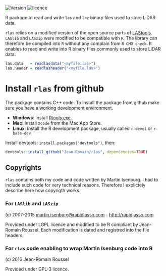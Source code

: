 ![Version](http://img.shields.io/Version/1.0.0.png)  ![licence](https://img.shields.io/badge/Licence-GPL--3-blue.svg)

R package to read and write `las` and `laz` binary files used to store LiDAR data.

`rlas` relies on a modified version of the open source parts of [LAStools](https://github.com/LAStools/LAStools). `LASlib` and `LASzip` were modified to be compatible with `R`. The library can therefore be compiled into `R` without any complain from `R CMD check`.
It enables to read and write into R binary files commonly used to store LiDAR data.

```r
las.data   = readlasdata("<myfile.las>")
las.header = readlasheader("<myfile.las>")
```

# Install `rlas` from github

The package contains C++ code. To install the package from github make sure you have a working development environment.

* **Windows**: Install [Rtools.exe](https://cran.r-project.org/bin/windows/Rtools/).  
* **Mac**: Install `Xcode` from the Mac App Store.
* **Linux**: Install the R development package, usually called `r-devel` or `r-base-dev`

Install devtools: `install.packages("devtools")`, then:

````r
devtools::install_github("Jean-Romain/rlas", dependencies=TRUE)
````

## Copyrights

`rlas` contains both my code and code written by Martin Isenburg. I had to include such code
for very technical reasons. Therefore I explictely describe here how copyrigth works.

### For `LASlib` and `LASzip`

(c) 2007-2015 martin.isenburg@rapidlasso.com - http://rapidlasso.com

Provided under LGPL licence and modified to be R compliant by Jean-Romain Roussel. Each modification
is dated and registred into the file headers

### For `rlas` code enabling to wrap Martin Isenburg code into R

(c) 2016 Jean-Romain Roussel

Provided under GPL-3 licence.